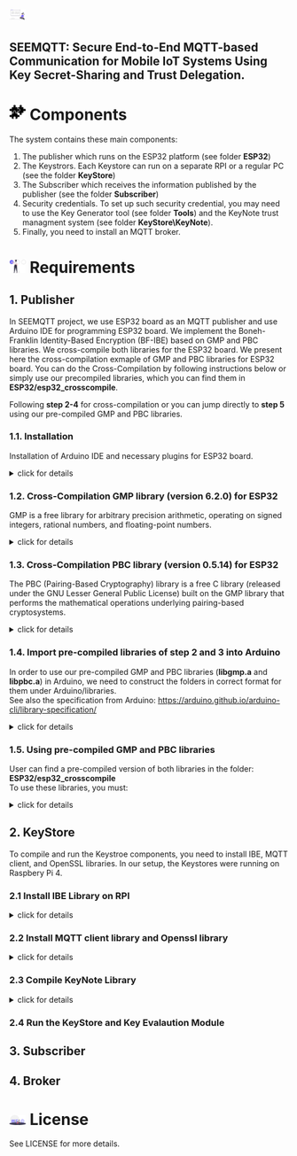 # <img src="images/project.svg" alt="about the project" width="30"/>  
**SEEMQTT:** Secure End-to-End MQTT-based Communication for Mobile IoT Systems Using Key Secret-Sharing and Trust Delegation.
---
# <img src="images/components.svg" alt="components" width="30" />  Components 
The system contains these main components: 
1. The publisher which runs on the ESP32 platform (see folder **ESP32**)
2. The Keystrors. Each Keystore can run on a separate RPI or a regular PC (see the folder **KeyStore**)
3. The Subscriber which receives the information published by the publisher (see the folder **Subscriber**)
4. Security credentials. To set up such security credential, you may need to use the Key Generator tool (see folder **Tools**)  and the KeyNote trust managment system (see folder **KeyStore\KeyNote**).  
5. Finally,  you need to install an MQTT broker. 
# <img src="images/checkboxes.svg" alt="requirements" width="30" />  Requirements
## 1. Publisher 
In SEEMQTT project, we use ESP32 board as an MQTT publisher and use Arduino IDE for programming ESP32 board. We implement the Boneh-Franklin Identity-Based Encryption (BF-IBE) based on  GMP and PBC libraries. We cross-compile both libraries for the ESP32 board. We present here the cross-compilation exmaple of GMP and PBC libraries for ESP32 board. You can do the Cross-Compilation by following instructions below or simply use our precompiled libraries, which you can find them in **ESP32/esp32_crosscompile**.

Following **step 2-4** for cross-compilation or you can jump directly to **step 5** using our pre-compiled GMP and PBC libraries.

### 1.1. Installation
Installation of Arduino IDE and necessary plugins for ESP32 board.
<details>
<summary> click for details </summary>

1. Arduino IDE \
We install Arduino IDE (version 1.8.13) on Linux machine. Follow the instructions to install Arduino IDE on your PC (Windows/Mac OS X/Linux/Portable IDE/ChromeOS):  
https://www.arduino.cc/en/Guide/HomePage

2. Install ESP32 Board Add-Ons in Arduino IDE \
We use ESP32 Boards in our project. Follow the instructions in this tutorial to add add-ons for ESP32 Boards in Arduino IDE:  
https://randomnerdtutorials.com/installing-the-esp32-board-in-arduino-ide-windows-instructions/

3. Required libraries in Arduino IDE \
We need to install **PubSubClient** library, which is used in our project for MQTT client.
Here is  a description about how to install a library into your Arduino IDE: https://www.arduino.cc/en/guide/libraries
</details>

### 1.2. Cross-Compilation GMP library (version 6.2.0) for ESP32
GMP is a free library for arbitrary precision arithmetic, operating on signed integers, rational numbers, and floating-point numbers.
<details>
<summary> click for details </summary>

1. you need to download the GMP library source code from here: https://gmplib.org
2. after unzip the library, create a text file  and save it as e.g. cross-compile-esp32.txt.
3. copy the next code ( A wrapper around ./configure (https://github.com/ikalchev/kpabe-yct14-cpp/issues/2).) into the file and change the paths according to your own settings.
4.  After running the text file we just generated, a **config.h** file will be generated.
```
#!/bin/bash
# Don't forget:
# - Change HAS_OBSTACK_VNPRITNF and HAVE_NL_LANGINFO to 0 from config.h
# - (optional) Change HAS_ALLOCA and HAS_ALLOCA_H to 0 (we want to avoid stack allocation on the esp)
# - Change HAVE_RAISE to 0 (see invalid.c)
./configure \
  --enable-static \
  --disable-shared \
  --host=xtensa \
  --prefix=/usr/local/lib/xtensa-esp32-elf \
  AR=/home/mao/Desktop/esp/xtensa-esp32-toolchain/xtensa-esp32-elf/bin/xtensa-esp32-elf-ar \
  ARFLAGS=rcs \
  RANLIB=/home/mao/Desktop/esp/xtensa-esp32-toolchain/xtensa-esp32-elf/bin/xtensa-esp32-elf-ranlib \
  CC=/home/mao/Desktop/esp/xtensa-esp32-toolchain/xtensa-esp32-elf/bin/xtensa-esp32-elf-gcc \
  CFLAGS="-Wno-error=deprecated-declarations -Wno-unused-parameter -Wno-sign-compare -Os -g3 -nostdlib -Wpointer-arith -Wno-error=unused-function -Wno-error=unused-but-set-variable -Wno-error=unused-variable -mlongcalls -ffunction-sections -fdata-sections -fstrict-volatile-bitfields" \
  CXX=/home/mao/Desktop/esp/xtensa-esp32-toolchain/xtensa-esp32-elf/bin/xtensa-esp32-elf-g++ \
  CXXFLAGS="-fno-rtti -fno-exceptions -std=gnu++11" \
  LIBS="" \
  LDFLAGS="-L/home/mao/.arduino15/packages/esp32/hardware/esp32/1.0.4/tools/sdk/lib -L/home/mao/.arduino15/packages/esp32/hardware/esp32/1.0.4/tools/sdk/ld -nostdlib -Wl,-static -Wl,-gc-sections -Wl,-EL -Wl,--undefined=uxTopUsedPriority"
```
```
chmod +x cross-compile-esp32.txt && ./cross-compile-esp32.txt
```
5. Change HAVE_OBSTACK_VPRINTF, HAVE_NL_LANGINFO and HAVE_RAISE to 0 from **config.h**. **Note**: in our case, a error occurs during linking stage when we use pre-compiled libgmp.a library in Arduino (1.8.13). As a workaround we copy the lines below from invalid.c to errno.c.
```
#if ! HAVE_RAISE
#define raise(sig)   kill (getpid(), sig)
#endif
```
6. Run ```make && make install``` to generate static library **libgmp.a**, which will be located in our case under folder **/usr/local/lib/xtensa-esp32-elf/lib**.
7. Done
</details>

### 1.3. Cross-Compilation PBC library (version 0.5.14) for ESP32
The PBC (Pairing-Based Cryptography) library is a free C library (released under the GNU Lesser General Public License) built on the GMP library that performs the mathematical operations underlying pairing-based cryptosystems.
<details>
<summary> click for details </summary>

1. PBC library source code download: https://crypto.stanford.edu/pbc/download.html
2. A wrapper around ./configure (https://github.com/ikalchev/kpabe-yct14-cpp/issues/2). Change the paths according to your own settings and save it as e.g. cross-compile-esp32.txt. After running the script, a **config.h** file will be generated.
```
#!/bin/bash
# The many includes in CPPFLAGS are all because of arith/init_random.c, as it is modified to use the random number generator from the esp platform.
# Don't forget:
# - Change HAVE_ALLOCA and HAVE_ALLOCA_H to 0 (we don't want to use stack allocation on the esp)
TOOLCHAIN="/home/mao/Desktop/esp/xtensa-esp32-toolchain/xtensa-esp32-elf/bin/xtensa-esp32-elf-"
./configure \
  --enable-static \
  --disable-shared \
  --host=xtensa \
  --prefix=/usr/local/lib/xtensa-esp32-elf \
  AR="$TOOLCHAIN"ar \
  ARFLAGS=rcs \
  AS="$TOOLCHAIN"as \
  RANLIB="$TOOLCHAIN"ranlib \
  NM="$TOOLCHAIN"nm \
  CC="$TOOLCHAIN"gcc \
  CFLAGS="-Wno-error=deprecated-declarations -Wno-unused-parameter -Wno-sign-compare -Os -g3 -nostdlib -Wpointer-arith -Wno-error=unused-function -Wno-error=unused-but-set-variable -Wno-error=unused-variable -mlongcalls -ffunction-sections -fdata-sections -fstrict-volatile-bitfields" \
  CPPFLAGS="-mlongcalls -fno-exceptions -I/usr/local/lib/xtensa-esp32-elf/include -I/home/mao/Desktop/esp/xtensa-esp32-toolchain/xtensa-esp32-elf/include -I/home/mao/.arduino15/packages/esp32/hardware/esp32/1.0.4/tools/sdk/include/esp32/ -I/home/mao/.arduino15/packages/esp32/hardware/esp32/1.0.4/tools/sdk/include/driver/ -I/home/mao/.arduino15/packages/esp32/hardware/esp32/1.0.4/tools/sdk/include/soc/ -I/home/mao/.arduino15/packages/esp32/hardware/esp32/1.0.4/tools/sdk/include/freertos/" \
  LIBS="" \
  LDFLAGS="-L/usr/local/lib/xtensa-esp32-elf/lib/ -L/home/mao/.arduino15/packages/esp32/hardware/esp32/1.0.4/tools/sdk/lib -L/home/mao/.arduino15/packages/esp32/hardware/esp32/1.0.4/tools/sdk/ld -L/home/mao/Desktop/esp/xtensa-esp32-toolchain/xtensa-esp32-elf/lib -nostdlib -Wl,--gc-sections -Wl,-EL -Wl,--undefined=uxTopUsedPriority"
```
```
chmod +x cross-compile-esp32.txt && ./cross-compile-esp32.txt
```
3. Change HAVE_ALLOCA and HAVE_ALLOCA_H to 0 from **config.h**.
4. Run ```make && make install``` to generate static library **libpbc.a**, which will be located in our case under folder **/usr/local/lib/xtensa-esp32-elf/lib**.
5. Done
</details>

### 1.4. Import pre-compiled libraries of step 2 and 3 into Arduino
In order to use our pre-compiled GMP and PBC libraries (**libgmp.a** and **libpbc.a**) in Arduino, we need to construct the folders in correct format for them under Arduino/libraries. \
See also the specification from Arduino: https://arduino.github.io/arduino-cli/library-specification/
<details>
<summary> click for details </summary>

#### 1.4.1 Add pre-compiled GMP library in Arduino
- Constructed GMP library folder
```
Arduino/libraries/gmp
├── library.properties
└── src
    ├── esp32
    │   └── libgmpesp32.a
    └── gmp.h
```
- Copy header files and pre-compiled GMP library from **/usr/local/lib/xtensa-esp32-elf/** to Arduino library folder and **libgmp.a** is renamed as **libgmpesp32.a** in order to differ from the GMP library under linux machine.
- library.properties file. **Note**: set precompiled flag to true.
```
name=GMP Library ESP32
version=1.0.0
author=Hangmao Liu
maintainer=Hangmao Liu
sentence=Arduino libary
paragraph=
category=demo
url=www.google.com
architectures=*
includes=gmp.h
precompiled=true
ldflags=-lgmpesp32
```

#### 1.4.2 Add pre-compiled PBC library in Arduino
-  Constructed PBC library folder
```
Arduino/libraries/pbc/
├── library.properties
└── src
    ├── esp32
    │   └── libpbcesp32.a
    ├── pbc_a1_param.h
    ├── pbc_a_param.h
    ├── pbc_curve.h
    ├── pbc_d_param.h
    ├── pbc_e_param.h
    ├── pbc_field.h
    ├── pbc_fieldquadratic.h
    ├── pbc_f_param.h
    ├── pbc_fp.h
    ├── pbc_g_param.h
    ├── pbc.h
    ├── pbc_hilbert.h
    ├── pbc_i_param.h
    ├── pbc_memory.h
    ├── pbc_mnt.h
    ├── pbc_multiz.h
    ├── pbc_pairing.h
    ├── pbc_param.h
    ├── pbc_poly.h
    ├── pbc_random.h
    ├── pbc_singular.h
    ├── pbc_ternary_extension_field.h
    ├── pbc_test.h
    ├── pbc_utils.h
    └── pbc_z.h
```
-  Copy header files and pre-compiled PBC library from **/usr/local/lib/xtensa-esp32-elf/** to Arduino library folder and **libpbc.a** is renamed as **libpbcesp32.a** in order to differ from the PBC library under linux machine.
-  library.properties file. **Note**: set precompiled flag to true.
```
name=PBC_Library(Pairing Based Cryptography) ESP32
version=1.0.0
author=Hangmao Liu
maintainer=Hangmao Liu
sentence=Arduino libary
paragraph=
category=demo
url=www.google.com
architectures=*
includes=pbc.h
precompiled=true
ldflags=-lpbcesp32
```
#### 1.4.3 Change platform.txt in Arduino in order to use pre-compiled library
See also the discussion for more details: https://forum.arduino.cc/index.php?topic=653746.0 \
**platform.txt**: file is located in **~/.arduino15/packages/esp32/hardware/esp32/1.0.4** (under normal user not root).
-  Add this line anywhere in platform.txt
```
compiler.libraries.ldflags=
```
- Add {compiler.libraries.ldflags} to recipe.c.combine.pattern
```
recipe.c.combine.pattern="{compiler.path}{compiler.c.elf.cmd}" {compiler.c.elf.flags} {compiler.c.elf.extra_flags} {compiler.libraries.ldflags} -Wl,--start-group {object_files} "{archive_file_path}" {compiler.c.elf.libs} -Wl,--end-group -Wl,-EL -o "{build.path}/{build.project_name}.elf"

```
- Add this tow flages the end of the file
```
compiler.c.elf.libs=-lgcc -lesp32 -lphy -lesp_http_client -lmbedtls -lrtc -lesp_http_server -lbtdm_app -lspiffs -lbootloader_sup    port -lmdns -lnvs_flash -lfatfs -lpp -lnet80211 -ljsmn -lface_detection -llibsodium -lvfs -ldl_lib -llog -lfreertos -lcxx -lsmar    tconfig_ack -lxtensa-debug-module -lheap -ltcpip_adapter -lmqtt -lulp -lfd -lfb_gfx -lnghttp -lprotocomm -lsmartconfig -lm -leth    ernet -limage_util -lc_nano -lsoc -ltcp_transport -lc -lmicro-ecc -lface_recognition -ljson -lwpa_supplicant -lmesh -lesp_https_    ota -lwpa2 -lexpat -llwip -lwear_levelling -lapp_update -ldriver -lbt -lespnow -lcoap -lasio -lnewlib -lconsole -lapp_trace -les    p32-camera -lhal -lprotobuf-c -lsdmmc -lcore -lpthread -lcoexist -lfreemodbus -lspi_flash -lesp-tls -lwpa -lwifi_provisioning -l    wps -lesp_adc_cal -lesp_event -lopenssl -lesp_ringbuf -lfr  **-lgmpesp32** **-lpbcesp32** -lstdc++
```

#### Note
In our case, an error occurs during linking stage.
```
in libc_nano.a undefined reference to "_PathLocale"
in libc_nano.a undefined reference to "__mlocale_changed"
in libc_nano.a undefined reference to "__nlocale_changed"
```
As a workaround we define those 3 variables in gmp/errno.c file, since we have already modified it.
```
int _PathLocale = 0;
int __mlocale_changed = 0;
int __nlocale_changed = 0;
```
</details>

### 1.5. Using pre-compiled GMP and PBC libraries
User can find a pre-compiled version of both libraries in the folder: **ESP32/esp32_crosscompile** \
To use these libraries, you must:
<details>
<summary> click for details </summary>

#### 1.5.1 Add pre-compiled libraries into Arduino libraries folder
Locating the Arduino libraries folder:
- in case of using Linux:  **Arduino/libraries/**
- in case of using Windows 10: **C:\Users\usename\Documents\Arduino\libraries**

#### 1.5.2 Change platform.txt in Arduino in order to use the pre-compiled libraries
Locating the platform.txt:
- in case of using Linux: **~/.arduino15/packages/esp32/hardware/esp32/1.0.4**(under normal user not root)
- in case of using Windows 10: **C:\Users\usename\AppData\Local\Arduino15\packages\esp32\hardware\esp32\1.0.4\**

After locating the file:
1. Add this line anywhere in platform.txt
```
compiler.libraries.ldflags=
```
2. Add {compiler.libraries.ldflags} to recipe.c.combine.pattern
```
recipe.c.combine.pattern="{compiler.path}{compiler.c.elf.cmd}" {compiler.c.elf.flags} {compiler.c.elf.extra_flags} {compiler.libraries.ldflags} -Wl,--start-group {object_files} "{archive_file_path}" {compiler.c.elf.libs} -Wl,--end-group -Wl,-EL -o "{build.path}/{build.project_name}.elf"
```
3. Add this tow flages ( **-lgmpesp32** **-lpbcesp32** ) the end of the file  compiler.c.elf.libs=
```
compiler.c.elf.libs=-lgcc -lesp32 -lphy -lesp_http_client -lmbedtls -lrtc -lesp_http_server -lbtdm_app -lspiffs -lbootloader_sup    port -lmdns -lnvs_flash -lfatfs -lpp -lnet80211 -ljsmn -lface_detection -llibsodium -lvfs -ldl_lib -llog -lfreertos -lcxx -lsmar    tconfig_ack -lxtensa-debug-module -lheap -ltcpip_adapter -lmqtt -lulp -lfd -lfb_gfx -lnghttp -lprotocomm -lsmartconfig -lm -leth    ernet -limage_util -lc_nano -lsoc -ltcp_transport -lc -lmicro-ecc -lface_recognition -ljson -lwpa_supplicant -lmesh -lesp_https_    ota -lwpa2 -lexpat -llwip -lwear_levelling -lapp_update -ldriver -lbt -lespnow -lcoap -lasio -lnewlib -lconsole -lapp_trace -les    p32-camera -lhal -lprotobuf-c -lsdmmc -lcore -lpthread -lcoexist -lfreemodbus -lspi_flash -lesp-tls -lwpa -lwifi_provisioning -l    wps -lesp_adc_cal -lesp_event -lopenssl -lesp_ringbuf -lfr  **-lgmpesp32** **-lpbcesp32** -lstdc++
```
</details>

## 2. KeyStore
To compile and run the Keystroe components,  you need to install IBE, MQTT client, and OpenSSL libraries. 
In our setup, the Keystores were running on Raspbery Pi 4. 

### 2.1 Install IBE Library on RPI 
<details>
<summary> click for details </summary>
Installing IBE requires the existence of both GMP and PBC libraries.

- #### Installing libgmp-dev and libssl-dev
  ```
  $ sudo apt install libgmp3-dev
  $ sudo apt install libssl-dev
  ```
- #### Installing libssl-dev
  ```
  $ sudo apt install libssl-dev
  ```
- #### Installing pbc
  - `$ wget https://crypto.stanford.edu/pbc/files/pbc-0.5.14.tar.gz
    `
  - Install flex and bison if they are not have installed before
	  ```
	  $ sudo apt-get install flex
	  $ sudo apt-get install bison
	  ```
  - Unzip the pbcXXXXX.gz file and then cd inside the unzipped folder
  - ```
    $ ./configure
    $ make
    $ sudo make install
    ```
</details>

### 2.2 Install MQTT client library and Openssl library 
<details>
<summary> click for details </summary>
	
- Install MQTT client library
	  
	```
	  $ sudo apt install libmosquitto-dev
	```
- Install Openssl linrary
	
	```
	  $ sudo apt-get install libssl-dev
	```
</details>	

### 2.3 Compile KeyNote Library 
<details>
<summary> click for details </summary>
 You need to compile the KeyNote trust management library before running the Policy Evaluation Module on the RPI. Otherwise, the authorized subscribers will not get the secret shares from the KeyStroes. To compile the library, you need to change the directory to the ** KeyStore/Keynote/ ** folder and then run ** make **	  

	```
	$ cd  KeyStore/Keynote/
	$ make
	```
You can read more about how to use the KeyNote trust managemet system and the changes that we implement here: **KeyStore/Keynote/README.md**
</details>

### 2.4 Run the KeyStore and Key Evalaution Module 

## 3. Subscriber 
## 4. Broker 
# <img src="images/license.svg" alt="license" width="30">  License
See LICENSE for more details.
